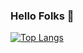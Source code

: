 ### Hello Folks 👋
[![Top Langs](https://github-readme-stats.vercel.app/api/top-langs/?username=jtung0705)](https://github.com/anuraghazra/github-readme-stats)


<!--
Here are some ideas to get you started:

- 🔭 I’m currently working on ...
- 🌱 I’m currently learning ...
- 👯 I’m looking to collaborate on ...
- 🤔 I’m looking for help with ...
- 💬 Ask me about ...
- 📫 How to reach me: ...
- 😄 Pronouns: ...
- ⚡ Fun fact: ...
-->

